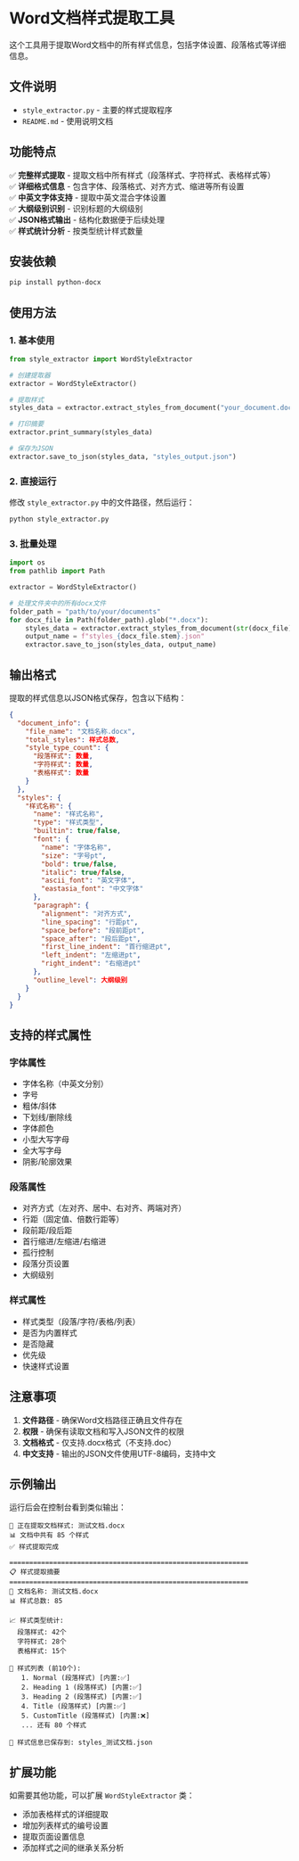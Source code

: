 # Word文档样式提取工具

这个工具用于提取Word文档中的所有样式信息，包括字体设置、段落格式等详细信息。

## 文件说明

- `style_extractor.py` - 主要的样式提取程序
- `README.md` - 使用说明文档

## 功能特点

✅ **完整样式提取** - 提取文档中所有样式（段落样式、字符样式、表格样式等）  
✅ **详细格式信息** - 包含字体、段落格式、对齐方式、缩进等所有设置  
✅ **中英文字体支持** - 提取中英文混合字体设置  
✅ **大纲级别识别** - 识别标题的大纲级别  
✅ **JSON格式输出** - 结构化数据便于后续处理  
✅ **样式统计分析** - 按类型统计样式数量  

## 安装依赖

```bash
pip install python-docx
```

## 使用方法

### 1. 基本使用

```python
from style_extractor import WordStyleExtractor

# 创建提取器
extractor = WordStyleExtractor()

# 提取样式
styles_data = extractor.extract_styles_from_document("your_document.docx")

# 打印摘要
extractor.print_summary(styles_data)

# 保存为JSON
extractor.save_to_json(styles_data, "styles_output.json")
```

### 2. 直接运行

修改 `style_extractor.py` 中的文件路径，然后运行：

```bash
python style_extractor.py
```

### 3. 批量处理

```python
import os
from pathlib import Path

extractor = WordStyleExtractor()

# 处理文件夹中的所有docx文件
folder_path = "path/to/your/documents"
for docx_file in Path(folder_path).glob("*.docx"):
    styles_data = extractor.extract_styles_from_document(str(docx_file))
    output_name = f"styles_{docx_file.stem}.json"
    extractor.save_to_json(styles_data, output_name)
```

## 输出格式

提取的样式信息以JSON格式保存，包含以下结构：

```json
{
  "document_info": {
    "file_name": "文档名称.docx",
    "total_styles": 样式总数,
    "style_type_count": {
      "段落样式": 数量,
      "字符样式": 数量,
      "表格样式": 数量
    }
  },
  "styles": {
    "样式名称": {
      "name": "样式名称",
      "type": "样式类型",
      "builtin": true/false,
      "font": {
        "name": "字体名称",
        "size": "字号pt",
        "bold": true/false,
        "italic": true/false,
        "ascii_font": "英文字体",
        "eastasia_font": "中文字体"
      },
      "paragraph": {
        "alignment": "对齐方式",
        "line_spacing": "行距pt",
        "space_before": "段前距pt",
        "space_after": "段后距pt",
        "first_line_indent": "首行缩进pt",
        "left_indent": "左缩进pt",
        "right_indent": "右缩进pt"
      },
      "outline_level": 大纲级别
    }
  }
}
```

## 支持的样式属性

### 字体属性
- 字体名称（中英文分别）
- 字号
- 粗体/斜体
- 下划线/删除线
- 字体颜色
- 小型大写字母
- 全大写字母
- 阴影/轮廓效果

### 段落属性  
- 对齐方式（左对齐、居中、右对齐、两端对齐）
- 行距（固定值、倍数行距等）
- 段前距/段后距
- 首行缩进/左缩进/右缩进
- 孤行控制
- 段落分页设置
- 大纲级别

### 样式属性
- 样式类型（段落/字符/表格/列表）
- 是否为内置样式
- 是否隐藏
- 优先级
- 快速样式设置

## 注意事项

1. **文件路径** - 确保Word文档路径正确且文件存在
2. **权限** - 确保有读取文档和写入JSON文件的权限
3. **文档格式** - 仅支持.docx格式（不支持.doc）
4. **中文支持** - 输出的JSON文件使用UTF-8编码，支持中文

## 示例输出

运行后会在控制台看到类似输出：

```
📖 正在提取文档样式: 测试文档.docx
📊 文档中共有 85 个样式
✅ 样式提取完成

============================================================
📋 样式提取摘要
============================================================
📄 文档名称: 测试文档.docx
📊 样式总数: 85

📈 样式类型统计:
  段落样式: 42个
  字符样式: 28个
  表格样式: 15个

📝 样式列表 (前10个):
   1. Normal (段落样式) [内置:✅]
   2. Heading 1 (段落样式) [内置:✅]
   3. Heading 2 (段落样式) [内置:✅]
   4. Title (段落样式) [内置:✅]
   5. CustomTitle (段落样式) [内置:❌]
   ... 还有 80 个样式

💾 样式信息已保存到: styles_测试文档.json
```

## 扩展功能

如需要其他功能，可以扩展 `WordStyleExtractor` 类：

- 添加表格样式的详细提取
- 增加列表样式的编号设置
- 提取页面设置信息
- 添加样式之间的继承关系分析